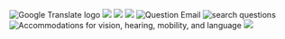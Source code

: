  ![Google Translate logo]()  ![](https://www.google.com/images/cleardot.gif)  ![](https://www.google.com/images/cleardot.gif)  ![](https://www.google.com/images/cleardot.gif)  ![Question Email](https://www.seattle.gov/cityclerk/agendas-and-legislative-resources/terms-of-office-for-elected-officials/images/Clerk/UnknownEmailyKidAfromtheNounProject_50x50.png)  ![search questions](https://www.seattle.gov/cityclerk/agendas-and-legislative-resources/terms-of-office-for-elected-officials/images/Clerk/questionsbyGregorCresnarfromtheNounProject50x50.png)  ![Accommodations for vision, hearing, mobility, and language](https://www.seattle.gov/cityclerk/agendas-and-legislative-resources/terms-of-office-for-elected-officials/images/Clerk/accommodations_260x50.png)  ![](https://fonts.gstatic.com/s/i/productlogos/translate/v14/24px.svg) 